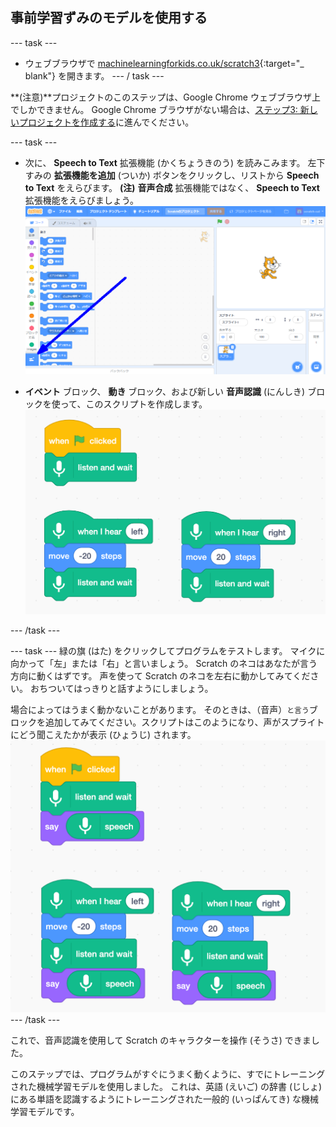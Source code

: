 ## 事前学習ずみのモデルを使用する

--- task ---
+ ウェブブラウザで [machinelearningforkids.co.uk/scratch3](https://machinelearningforkids.co.uk/scratch3/){:target="_ blank"} を開きます。 --- / task ---

**(注意)**プロジェクトのこのステップは、Google Chrome ウェブブラウザ上でしかできません。 Google Chrome ブラウザがない場合は、[ステップ3: 新しいプロジェクトを作成する](https://projects.raspberrypi.org/en/projects/alien-language/3)に進んでください。

--- task ---
+ 次に、 **Speech to Text** 拡張機能 (かくちょうきのう) を読みこみます。 左下すみの **拡張機能を追加** (ついか) ボタンをクリックし、リストから **Speech to Text** をえらびます。 **(注)** **音声合成** 拡張機能ではなく、 **Speech to Text** 拡張機能をえらびましょう。 ![拡張機能ボタンを指す矢印 (やじるし)](images/extensions-annotated.png)

+ **イベント** ブロック、 **動き** ブロック、および新しい **音声認識** (にんしき) ブロックを使って、このスクリプトを作成します。　 ![追加する新しいスクリプト](images/S-to-T-blocks.png)

--- /task ---

--- task --- 緑の旗 (はた) をクリックしてプログラムをテストします。 マイクに向かって「左」または「右」と言いましょう。 Scratch のネコはあなたが言う方向に動くはずです。 声を使って Scratch のネコを左右に動かしてみてください。 おちついてはっきりと話すようにしましょう。

場合によってはうまく動かないことがあります。 そのときは、（音声）`と言う`ブロックを追加してみてください。スクリプトはこのようになり、声がスプライトにどう聞こえたかが表示 (ひょうじ) されます。 ![New scripts to see what the computer thinks you are saying](images/S-to-T-blocks-test.png) --- /task ---

これで、音声認識を使用して Scratch のキャラクターを操作 (そうさ) できました。

このステップでは、プログラムがすぐにうまく動くように、すでにトレーニングされた機械学習モデルを使用しました。 これは、英語 (えいご) の辞書 (じしょ) にある単語を認識するようにトレーニングされた一般的 (いっぱんてき) な機械学習モデルです。 
